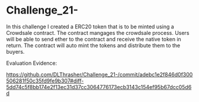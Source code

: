 # Challenge_21-


In this challenge  I created a ERC20 token that is to be minted using a Crowdsale contract. The contract mangages the crowdsale process. Users will be able to send ether to the contract and receive the native token in return. The contract will auto mint the tokens and distribute them to the buyers. 


Evaluation Evidence: 

https://github.com/DLThrasher/Challenge_21-/commit/adebc1e2f846d0f300506281f50c35fd9fe9b307#diff-5dd74c5f8bb174e2f13ec31d37cc3064776173ecb3143c154ef95b67dcc05d6d
